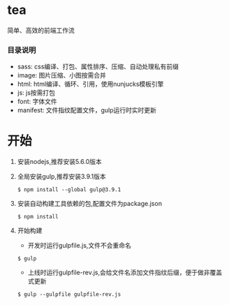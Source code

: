 # tea
简单、高效的前端工作流

### 目录说明
+ sass: css编译、打包、属性排序、压缩、自动处理私有前缀
+ image: 图片压缩、小图按需合并
+ html: html编译、循环、引用，使用nunjucks模板引擎
+ js: js按需打包
+ font: 字体文件
+ manifest: 文件指纹配置文件，gulp运行时实时更新

# 开始 
1. 安装nodejs,推荐安装5.6.0版本
2. 全局安装gulp,推荐安装3.9.1版本  

    `$ npm install --global gulp@3.9.1`
3. 安装自动构建工具依赖的包,配置文件为package.json  

    `$ npm install`

4. 开始构建
    + 开发时运行gulpfile.js,文件不会重命名  

    `$ gulp`
    + 上线时运行gulpfile-rev.js,会给文件名添加文件指纹后缀，便于做非覆盖式更新  

    `$ gulp --gulpfile gulpfile-rev.js`
